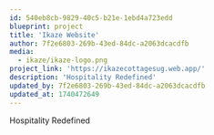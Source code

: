 ```yaml
---
id: 540eb8cb-9829-40c5-b21e-1ebd4a723edd
blueprint: project
title: 'Ikaze Website'
author: 7f2e6803-269b-43ed-84dc-a2063dcacdfb
media:
  - ikaze/ikaze-logo.png
project_link: 'https://ikazecottagesug.web.app/'
description: 'Hospitality Redefined'
updated_by: 7f2e6803-269b-43ed-84dc-a2063dcacdfb
updated_at: 1740472649
---
```

Hospitality Redefined
